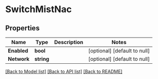 # SwitchMistNac

## Properties
Name | Type | Description | Notes
------------ | ------------- | ------------- | -------------
**Enabled** | **bool** |  | [optional] [default to null]
**Network** | **string** |  | [optional] [default to null]

[[Back to Model list]](../README.md#documentation-for-models) [[Back to API list]](../README.md#documentation-for-api-endpoints) [[Back to README]](../README.md)


